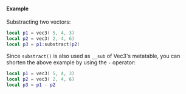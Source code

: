 #### Example
Substracting two vectors:
```lua
local p1 = vec3( 5, 4, 3)
local p2 = vec3( 2, 4, 6)
local p3 = p1:substract(p2)
```
Since `substract()` is also used as `__sub` of Vec3's metatable, you can
shorten the above example by using the `-` operator:
```lua
local p1 = vec3( 5, 4, 3)
local p2 = vec3( 2, 4, 6)
local p3 = p1 - p2
```
